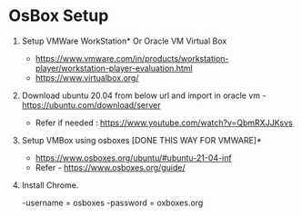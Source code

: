 # OsBox Setup 


	


1. Setup VMWare WorkStation* Or  Oracle VM Virtual Box 

   - https://www.vmware.com/in/products/workstation-player/workstation-player-evaluation.html
   - https://www.virtualbox.org/
   
2. Download ubuntu 20.04 from below url and import in oracle vm
   -https://ubuntu.com/download/server
   - Refer if needed : https://www.youtube.com/watch?v=QbmRXJJKsvs   
   
3. Setup VMBox using osboxes [DONE THIS WAY FOR VMWARE]*  
   
   - https://www.osboxes.org/ubuntu/#ubuntu-21-04-inf
   - Refer - https://www.osboxes.org/guide/  

4. Install Chrome. 

   -username = osboxes
   -password = oxboxes.org

   
	